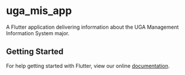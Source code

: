 # uga_mis_app

A Flutter application delivering information about the UGA Management Information System major.

## Getting Started

For help getting started with Flutter, view our online
[documentation](https://flutter.io/).
